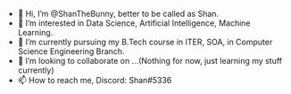 - 👋 Hi, I’m @ShanTheBunny, better to be called as Shan.
- 👀 I’m interested in Data Science, Artificial Intelligence, Machine Learning.
- 🌱 I’m currently pursuing my B.Tech course in ITER, SOA, in Computer Science Engineering Branch.
- 💞️ I’m looking to collaborate on ...(Nothing for now, just learning my stuff currently)
- 📫 How to reach me, Discord: Shan#5336

<!---
ShanTheBunny/ShanTheBunny is a ✨ special ✨ repository because its `README.md` (this file) appears on your GitHub profile.
You can click the Preview link to take a look at your changes.
--->
